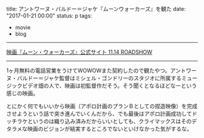 title: アントワーヌ・バルドー＝ジャケ『ムーンウォーカーズ』を観た
date: "2017-01-21 00:00"
status: p
tags:
- movie
- blog
---

[映画『ムーン・ウォーカーズ』公式サイト 11\.14 ROADSHOW](http://moonwalkers-movie.jp/)

---

1ヶ月無料の電話営業をうけてWOWOWまた契約したので観たやつ。アントワーヌ・バルドー＝ジャケ監督はミシェル・ゴンドリーのスタジオに所属するミュージックビデオ畑の人で、映画は初監督作だそう。そう聞くとなるほどなーという感じの映画。

とにかく何でもいいから映画（アポロ計画のプランＢとしての捏造映像）を完成させようという話で突き進んでいくんだから、でも最後はアポロ計画成功してドッチラケというのは織り込み済みだからいいとしても、クライマックスはそのデタラメな映画のビジョンが結実するところでないといけなかった気がするな。

